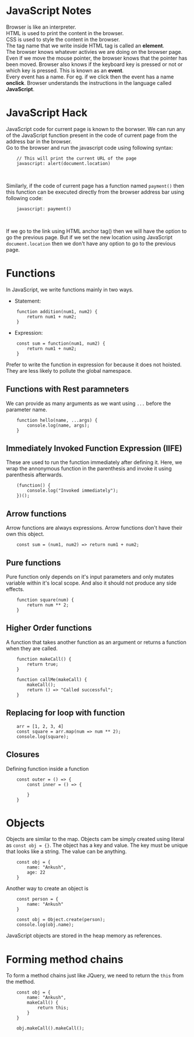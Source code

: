# JavaScript Notes

Browser is like an interpreter.<br>
HTML is used to print the content in the browser.<br>
CSS is used to style the content in the browser.<br>
The tag name that we write inside HTML tag is called an <b>element</b>.<br>
The browser knows whatever activies we are doing on the browser page. Even if we move the mouse pointer, the browser knows that the pointer has been moved. Browser also knows if the keyboard key is pressed or not or which key is pressed. This is known as an <b>event</b>.<br>
Every event has a name. For eg. if we click then the event has a name <b>onclick</b>.
Browser understands the instructions in the language called <b>JavaScript</b>.

# JavaScript Hack

JavaScript code for current page is known to the borwser. We can run any of the JavaScript function present in the code of current page from the address bar in the browser.<br>
Go to the browser and run the javascript code using following syntax:

```
    // This will print the current URL of the page
    javascript: alert(document.location)
```
<br>

Similarly, if the code of current page has a function named `payment()` then this function can be executed directly from the browser address bar using following code:

```
    javascript: payment()
```

<br>

If we go to the link using HTML anchor tag(<a></a>) then we will have the option to go the previous page. But if we set the new location using JavaScript `document.location` then we don't have any option to go to the previous page.

# Functions

In JavaScript, we write functions mainly in two ways.
- Statement:
```
    function addition(num1, num2) {
        return num1 + num2;
    }
```
- Expression:
```
    const sum = function(num1, num2) {
        return num1 + num2;
    }
```
Prefer to write the function in expression for because it does not hoisted. They are less likely to pollute the global namespace.

## Functions with Rest paramneters
We can provide as many arguments as we want using `...` before the parameter name.
```
    function hello(name, ...args) {
        console.log(name, args);
    }
```

## Immediately Invoked Function Expression (IIFE)
These are used to run the function immediately after defining it. Here, we wrap the annonymous function in the parenthesis and invoke it using parenthesis afterwards.
```
    (function() {
        console.log("Invoked immediately");
    })();
```

## Arrow functions
Arrow functions are always expressions. Arrow functions don't have their own this object.
```
    const sum = (num1, num2) => return num1 + num2;
```

## Pure functions
Pure function only depends on it's input parameters and only mutates variable within it's local scope. And also it should not produce any side effects.
```
    function square(num) {
        return num ** 2;
    }
```

## Higher Order functions
A function that takes another function as an argument or returns a function when they are called.
```
    function makeCall() {
        return true;
    }

    function callMe(makeCall) {
        makeCall();
        return () => "Called successful";
    }
```

## Replacing for loop with function
```
    arr = [1, 2, 3, 4]
    const square = arr.map(num => num ** 2);
    console.log(square);
```

## Closures
Defining function inside a function
```
    const outer = () => {
        const inner = () => {

        }
    }
```

# Objects
Objects are similar to the map. Objects cam be simply created using literal as `const obj = {}`.
The object has a key and value. The key must be unique that looks like a string. The value can be anything.
```
    const obj = {
        name: "Ankush",
        age: 22
    }
```
Another way to create an object is
```
    const person = {
        name: "Ankush"
    }

    const obj = Object.create(person);
    console.log(obj.name);
```

JavaScript objects are stored in the heap memory as references.

# Forming method chains
To form a method chains just like JQuery, we need to return the `this` from the method.
```
    const obj = {
        name: "Ankush",
        makeCall() {
            return this;
        }
    }

    obj.makeCall().makeCall();
```
